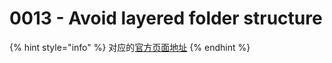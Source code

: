 # 0013 - Avoid layered folder structure

{% hint style="info" %}
对应的[官方页面地址](https://contributing.bitwarden.com/architecture/adr/avoid-layered-folder-structure)
{% endhint %}
